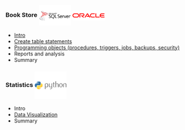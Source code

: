 ### Book Store   <img align="center" src="logo/sqlserver.png" width="88px" > <img align="center" src="logo/oracle.png" width="88px" > 
* [Intro](description.md)
* [Create table statements](table_organization.sql)
* [Programming objects (procedures, triggers, jobs, backups, security)](programming_objects.sql)
* Reports and analysis
* Summary



### Statistics   <img align="center" src="logo/python.png" width="88px" >
* Intro
* [Data Visualization](Project_3.ipynb)
* Summary
